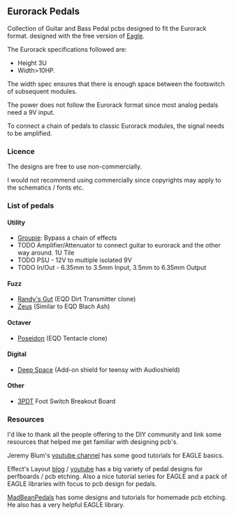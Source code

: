 ## Eurorack Pedals

Collection of Guitar and Bass Pedal pcbs designed to fit the Eurorack format.
designed with the free version of [Eagle](https://www.autodesk.com/products/eagle/free-download?plc=F360&term=1-YEAR&support=ADVANCED&quantity=1).

The Eurorack specifications followed are:

- Height 3U 
- Width>10HP.  

The width spec ensures that there is enough space between the footswitch of subsequent modules.

The power does not follow the Eurorack format since most analog pedals need a 9V input.

To connect a chain of pedals to classic Eurorack modules, the signal needs to be amplified.

### Licence

The designs are free to use non-commercially.

I would not recommend using commercially since 
copyrights may apply to the schematics / fonts etc.


### List of pedals

#### Utility
- [Groupie](Groupie): Bypass a chain of effects
- TODO Amplifier/Attenuator to connect guitar to eurorack and the other way around. 1U Tile
- TODO PSU - 12V to multiple isolated 9V
- TODO In/Out - 6.35mm to 3.5mm Input, 3.5mm to 6.35mm Output
 
#### Fuzz 
- [Randy's Gut](Randys_Gut) (EQD Dirt Transmitter clone)
- [Zeus](Zeus) (Similar to EQD Blach Ash)

#### Octaver
- [Poseidon](Poseidon) (EQD Tentacle clone)

#### Digital
- [Deep Space](DeepSpace) (Add-on shield for teensy with Audioshield)

#### Other
- [3PDT](3PDT_Breakout) Foot Switch Breakout Board

### Resources 

I'd like to thank all the people offering to the DIY community and link some resources that helped me get familiar with designing pcb's.

Jeremy Blum's [youtube channel](https://www.youtube.com/user/sciguy14) has some good tutorials for EAGLE basics.

Effect's Layout [blog](http://effectslayouts.blogspot.com/) / [youtube](https://www.youtube.com/channel/UCuCJhqsyaGveg0PjLbAGcdQ) has a big variety of pedal designs for perfboards / pcb etching. Also a nice tutorial series for EAGLE and a pack of EAGLE libraries with focus to pcb design for pedals. 

[MadBeanPedals](https://www.madbeanpedals.com/) has some designs and tutorials for homemade pcb etching. He also has a very helpful EAGLE library.